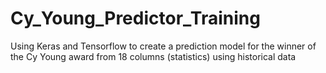 # Cy_Young_Predictor_Training
Using Keras and Tensorflow to create a prediction model for the winner of the Cy Young award from 18 columns (statistics) using historical data
